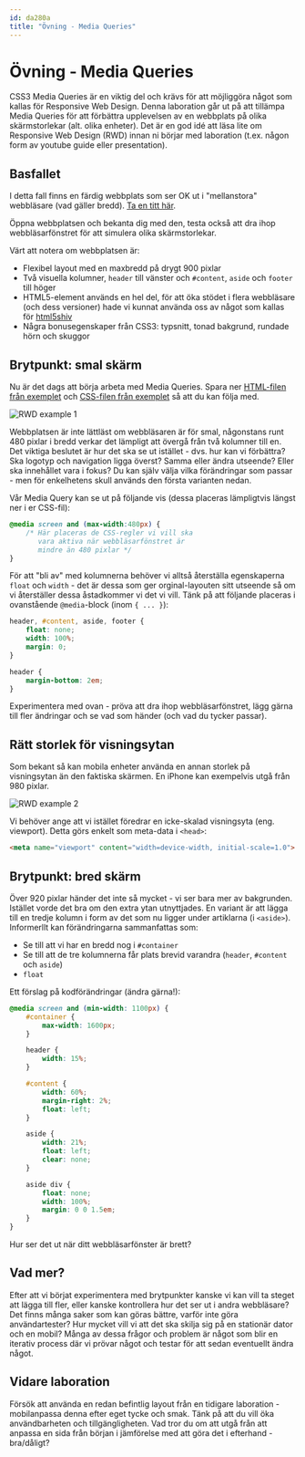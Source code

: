 ```yaml
---
id: da280a
title: "Övning - Media Queries"
---
```


# Övning - Media Queries

CSS3 Media Queries är en viktig del och krävs för att möjliggöra något som kallas för Responsive Web Design. Denna laboration går ut på att tillämpa Media Queries för att förbättra upplevelsen av en webbplats på olika skärmstorlekar (alt. olika enheter). Det är en god idé att läsa lite om Responsive Web Design (RWD) innan ni börjar med laboration (t.ex. någon form av youtube guide eller presentation).

## Basfallet

I detta fall finns en färdig webbplats som ser OK ut i "mellanstora" webbläsare (vad gäller bredd). [Ta en titt här](../material/assets/da280a_ex_rwd_html.html).

Öppna webbplatsen och bekanta dig med den, testa också att dra ihop webbläsarfönstret för att simulera olika skärmstorlekar.

Värt att notera om webbplatsen är:

* Flexibel layout med en maxbredd på drygt 900 pixlar
* Två visuella kolumner, `header` till vänster och `#content`, `aside` och `footer` till höger
* HTML5-element används en hel del, för att öka stödet i flera webbläsare (och dess versioner) hade vi kunnat använda oss av något som kallas för [html5shiv](https://github.com/afarkas/html5shiv)
* Några bonusegenskaper från CSS3: typsnitt, tonad bakgrund, rundade hörn och skuggor

## Brytpunkt: smal skärm

Nu är det dags att börja arbeta med Media Queries. Spara ner [HTML-filen från exemplet](../material/assets/da280a_ex_rwd_html.html) och [CSS-filen från exemplet](../material/assets/da280a_ex_rwd_html_files/screen.css) så att du kan följa med.

![RWD example 1](../material/assets/da280a_ex_rwd_bild1.png)

Webbplatsen är inte lättläst om webbläsaren är för smal, någonstans runt 480 pixlar i bredd verkar det lämpligt att övergå från två kolumner till en. Det viktiga beslutet är hur det ska se ut istället - dvs. hur kan vi förbättra? Ska logotyp och navigation ligga överst? Samma eller ändra utseende? Eller ska innehållet vara i fokus? Du kan själv välja vilka förändringar som passar - men för enkelhetens skull används den första varianten nedan.

Vår Media Query kan se ut på följande vis (dessa placeras lämpligtvis längst ner i er CSS-fil):

``` css
@media screen and (max-width:480px) {
    /* Här placeras de CSS-regler vi vill ska
       vara aktiva när webbläsarfönstret är 
       mindre än 480 pixlar */
}
```

För att "bli av" med kolumnerna behöver vi alltså återställa egenskaperna `float` och `width` - det är dessa som ger orginal-layouten sitt utseende så om vi återställer dessa åstadkommer vi det vi vill. Tänk på att följande placeras i ovanstående `@media`-block (inom `{ ... }`):

``` css
header, #content, aside, footer {
    float: none;
    width: 100%;
    margin: 0;
}

header {
    margin-bottom: 2em;
}
```

Experimentera med ovan - pröva att dra ihop webbläsarfönstret, lägg gärna till fler ändringar och se vad som händer (och vad du tycker passar).

## Rätt storlek för visningsytan

Som bekant så kan mobila enheter använda en annan storlek på visningsytan än den faktiska skärmen. En iPhone kan exempelvis utgå från 980 pixlar.

![RWD example 2](../material/assets/da280a_ex_rwd_bild2.jpg)

Vi behöver ange att vi istället föredrar en icke-skalad visningsyta (eng. viewport). Detta görs enkelt som meta-data i `<head>`:

``` html
<meta name="viewport" content="width=device-width, initial-scale=1.0">
```

## Brytpunkt: bred skärm

Över 920 pixlar händer det inte så mycket - vi ser bara mer av bakgrunden. Istället vorde det bra om den extra ytan utnyttjades. En variant är att lägga till en tredje kolumn i form av det som nu ligger under artiklarna (i `<aside>`). Informerllt kan förändringarna sammanfattas som:

* Se till att vi har en bredd nog i `#container`
* Se till att de tre kolumnerna får plats brevid varandra (`header`, `#content` och `aside`)
* `float`

Ett förslag på kodförändringar (ändra gärna!):

``` css
@media screen and (min-width: 1100px) {
    #container {
        max-width: 1600px;
    }

    header {
        width: 15%;
    }

    #content {
        width: 60%;
        margin-right: 2%;
        float: left;
    }

    aside {
        width: 21%;
        float: left;
        clear: none;
    }

    aside div {
        float: none;
        width: 100%;
        margin: 0 0 1.5em;
    }
}
```

Hur ser det ut när ditt webbläsarfönster är brett?

## Vad mer?

Efter att vi börjat experimentera med brytpunkter kanske vi kan vill ta steget att lägga till fler, eller kanske kontrollera hur det ser ut i andra webbläsare? Det finns många saker som kan göras bättre, varför inte göra användartester? Hur mycket vill vi att det ska skilja sig på en stationär dator och en mobil? Många av dessa frågor och problem är något som blir en iterativ process där vi prövar något och testar för att sedan eventuellt ändra något.

## Vidare laboration

Försök att använda en redan befintlig layout från en tidigare laboration - mobilanpassa denna efter eget tycke och smak. Tänk på att du vill öka användbarheten och tillgängligheten. Vad tror du om att utgå från att anpassa en sida från början i jämförelse med att göra det i efterhand - bra/dåligt?
